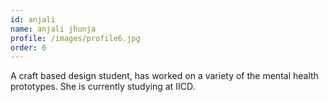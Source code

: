 ```yaml
---
id: anjali
name: anjali jhunja
profile: /images/profile6.jpg
order: 6
---
```

A craft based design student, has worked on a variety of the mental health prototypes. She is currently studying at IICD.